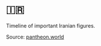 # 🇮🇷 

Timeline of important Iranian figures.

Source: [pantheon.world]([url](https://pantheon.world/data/datasets)https://pantheon.world/data/datasets)
